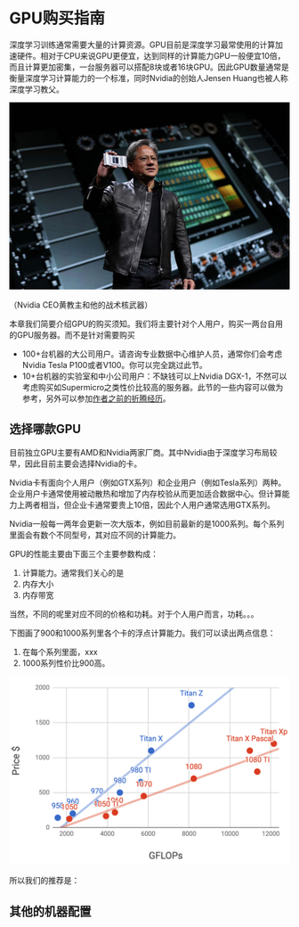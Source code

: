# GPU购买指南

深度学习训练通常需要大量的计算资源。GPU目前是深度学习最常使用的计算加速硬件。相对于CPU来说GPU更便宜，达到同样的计算能力GPU一般便宜10倍，而且计算更加密集，一台服务器可以搭配8块或者16块GPU。因此GPU数量通常是衡量深度学习计算能力的一个标准，同时Nvidia的创始人Jensen Huang也被人称深度学习教父。

![](../img/jenson.jpg)

（Nvidia CEO黄教主和他的战术核武器）

本章我们简要介绍GPU的购买须知。我们将主要针对个人用户，购买一两台自用的GPU服务器。而不是针对需要购买

- 100+台机器的大公司用户。请咨询专业数据中心维护人员，通常你们会考虑Nvidia Tesla P100或者V100。你可以完全跳过此节。
- 10+台机器的实验室和中小公司用户：不缺钱可以上Nvidia DGX-1，不然可以考虑购买如Supermicro之类性价比较高的服务器。此节的一些内容可以做为参考，另外可以参加[作者之前的折腾经历](http://mli.github.io/gpu/2016/01/17/build-gpu-clusters/)。

## 选择哪款GPU

目前独立GPU主要有AMD和Nvidia两家厂商。其中Nvidia由于深度学习布局较早，因此目前主要会选择Nvidia的卡。

Nvidia卡有面向个人用户（例如GTX系列）和企业用户（例如Tesla系列）两种。企业用户卡通常使用被动散热和增加了内存校验从而更加适合数据中心。但计算能力上两者相当，但企业卡通常要贵上10倍，因此个人用户通常选用GTX系列。

Nvidia一般每一两年会更新一次大版本，例如目前最新的是1000系列。每个系列里面会有数个不同型号，其对应不同的计算能力。

GPU的性能主要由下面三个主要参数构成：

1. 计算能力。通常我们关心的是
2. 内存大小
3. 内存带宽

当然，不同的呢里对应不同的价格和功耗。对于个人用户而言，功耗。。。

下图画了900和1000系列里各个卡的浮点计算能力。我们可以读出两点信息：

1. 在每个系列里面，xxx
2. 1000系列性价比900高。

![](../img/gtx.png)

所以我们的推荐是：

## 其他的机器配置


